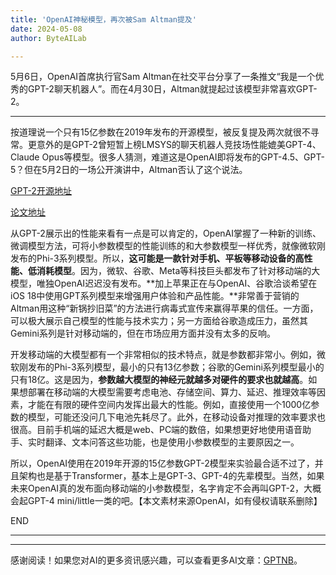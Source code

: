 ```yaml
---
title: 'OpenAI神秘模型，再次被Sam Altman提及'
date: 2024-05-08
author: ByteAILab

---
```


5月6日，OpenAI首席执行官Sam Altman在社交平台分享了一条推文“我是一个优秀的GPT-2聊天机器人”。而在4月30日，Altman就提起过该模型非常喜欢GPT-2。

---
按道理说一个只有15亿参数在2019年发布的开源模型，被反复提及两次就很不寻常。更意外的是GPT-2曾短暂上榜LMSYS的聊天机器人竞技场性能媲美GPT-4、Claude Opus等模型。很多人猜测，难道这是OpenAI即将发布的GPT-4.5、GPT-5？但在5月2日的一场公开演讲中，Altman否认了这个说法。

[GPT-2开源地址](https://github.com/openai/gpt-2)

[论文地址](https://cdn.openai.com/better-language-models/language_models_are_unsupervised_multitask_learners.pdf)

从GPT-2展示出的性能来看有一点是可以肯定的，OpenAI掌握了一种新的训练、微调模型方法，可将小参数模型的性能训练的和大参数模型一样优秀，就像微软刚发布的Phi-3系列模型。所以，**这可能是一款针对手机、平板等移动设备的高性能、低消耗模型**。因为，微软、谷歌、Meta等科技巨头都发布了针对移动端的大模型，唯独OpenAI迟迟没有发布。**加上苹果正在与OpenAI、谷歌洽谈希望在iOS 18中使用GPT系列模型来增强用户体验和产品性能。**非常善于营销的Altman用这种“新锅抄旧菜”的方法进行病毒式宣传来赢得苹果的信任。一方面，可以极大展示自己模型的性能与技术实力；另一方面给谷歌造成压力，虽然其Gemini系列是针对移动端的，但在市场应用方面并没有太多的反响。

开发移动端的大模型都有一个非常相似的技术特点，就是参数都非常小。例如，微软刚发布的Phi-3系列模型，最小的只有13亿参数；谷歌的Gemini系列模型最小的只有18亿。这是因为，**参数越大模型的神经元就越多对硬件的要求也就越高**。如果想部署在移动端的大模型需要考虑电池、存储空间、算力、延迟、推理效率等因素，才能在有限的硬件空间内发挥出最大的性能。例如，直接使用一个1000亿参数的模型，可能还没问几下电池先耗尽了。此外，在移动设备对推理的效率要求也很高。目前手机端的延迟大概是web、PC端的数倍，如果想更好地使用语音助手、实时翻译、文本问答这些功能，也是使用小参数模型的主要原因之一。

所以，OpenAI使用在2019年开源的15亿参数GPT-2模型来实验最合适不过了，并且架构也是基于Transformer，基本上是GPT-3、GPT-4的先辈模型。当然，如果未来OpenAI真的发布面向移动端的小参数模型，名字肯定不会再叫GPT-2，大概会起GPT-4 mini/little一类的吧。【本文素材来源OpenAI，如有侵权请联系删除】

END

---
---
感谢阅读！如果您对AI的更多资讯感兴趣，可以查看更多AI文章：[GPTNB](https://gptnb.com)。